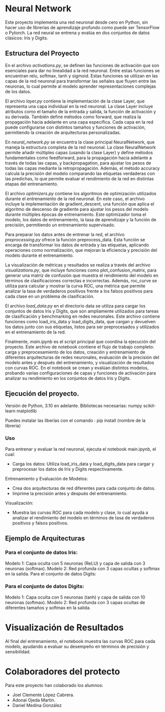 # Neural Network 

Este proyecto implementa una red neuronal desde cero en Python, sin hacer uso de librerias de aprendizaje profundo como puede ser TensorFlow o Pytorch. La red neural se entrena y evalúa en dos conjuntos de datos clásicos: Iris y Digits.

## Estructura del Proyecto

En el archivo *activations.py*, se definen las funciones de activación que son esenciales para dar no linealidad a la red neuronal. Entre estas funciones se encuentran relu, softmax, tanh y sigmoid. Estas funciones se utilizan en las capas de la red neuronal para transformar las señales que fluyen entre las neuronas, lo cual permite al modelo aprender representaciones complejas de los datos.

El archivo *layer.py* contiene la implementación de la clase Layer, que representa una capa individual en la red neuronal. La clase Layer incluye atributos como el tamaño de la entrada y salida, la función de activación y su derivada. También define métodos como forward, que realiza la propagación hacia adelante en una capa específica. Cada capa en la red puede configurarse con distintos tamaños y funciones de activación, permitiendo la creación de arquitecturas personalizadas.

En *neural_network.py* se encuentra la clase principal NeuralNetwork, que maneja la estructura completa de la red neuronal. La clase NeuralNetwork permite añadir múltiples capas (usando la clase Layer) y define métodos fundamentales como feedforward, para la propagación hacia adelante a través de todas las capas, y backpropagation, para ajustar los pesos de todas las capas mediante la retropropagación. Además, el método accuracy calcula la precisión del modelo comparando las etiquetas verdaderas con las predichas, lo que permite evaluar el rendimiento de la red en distintas etapas del entrenamiento.

El archivo *optimizers.py* contiene los algoritmos de optimización utilizados durante el entrenamiento de la red neuronal. En este caso, el archivo incluye la implementación de gradient_descent, una función que aplica el algoritmo de descenso de gradiente para ajustar los pesos del modelo durante múltiples épocas de entrenamiento. Este optimizador toma el modelo, los datos de entrenamiento, la tasa de aprendizaje y la función de precisión, permitiendo un entrenamiento supervisado.

Para preparar los datos antes de entrenar la red, el archivo *preprocessing.py* ofrece la función preprocess_data. Esta función se encarga de transformar los datos de entrada y las etiquetas, aplicando operaciones como normalización, que mejoran la eficiencia y precisión del modelo durante el entrenamiento.

La visualización de métricas y resultados se realiza a través del archivo *visualizations.py*, que incluye funciones como plot_confusion_matrix, para generar una matriz de confusión que muestra el rendimiento del modelo en términos de clasificaciones correctas e incorrectas. Además, roc_curve se utiliza para calcular y mostrar la curva ROC, una métrica que permite analizar la tasa de verdaderos positivos frente a los falsos positivos para cada clase en un problema de clasificación.

El archivo *load_data.py* en el directorio data se utiliza para cargar los conjuntos de datos Iris y Digits, que son ampliamente utilizados para tareas de clasificación y benchmarking en redes neuronales. Este archivo contiene funciones como load_iris_data y load_digits_data, que cargan y devuelven los datos junto con sus etiquetas, listos para ser preprocesados y utilizados en el entrenamiento de la red.

Finalmente, *main.ipynb* es el script principal que coordina la ejecución del proyecto. Este archivo de notebook contiene el flujo de trabajo completo: carga y preprocesamiento de los datos, creación y entrenamiento de diferentes arquitecturas de redes neuronales, evaluación de la precisión del modelo antes y después del entrenamiento, y visualización de resultados con curvas ROC. En el notebook se crean y evalúan distintos modelos, probando varias configuraciones de capas y funciones de activación para analizar su rendimiento en los conjuntos de datos Iris y Digits.

## Ejecución del proyecto.

Versión de Python, 3.10 en adelante.
Bibliotecas necesarias:
    numpy
    scikit-learn
    matplotlib

Puedes instalar las liberías con el comando :
pip install (nombre de la libreria)

### Uso
Para entrenar y evaluar la red neuronal, ejecuta el notebook main.ipynb, el cual:
* Carga los datos: Utiliza load_iris_data y load_digits_data para cargar y preprocesar los datos de Iris y Digits respectivamente.

Entrenamiento y Evaluación de Modelos:
* Crea dos arquitecturas de red diferentes para cada conjunto de datos.
* Imprime la precisión antes y después del entrenamiento.

Visualización:
* Muestra las curvas ROC para cada modelo y clase, lo cual ayuda a analizar el rendimiento del modelo en términos de tasa de verdaderos positivos y falsos positivos.

## Ejemplo de Arquitecturas
### Para el conjunto de datos Iris:

Modelo 1: Capa oculta con 5 neuronas (ReLU) y capa de salida con 3 neuronas (softmax).
Modelo 2: Red profunda con 3 capas ocultas y softmax en la salida.
Para el conjunto de datos Digits:

### Para el conjunto de datos Digits:
Modelo 1: Capa oculta con 5 neuronas (tanh) y capa de salida con 10 neuronas (softmax).
Modelo 2: Red profunda con 3 capas ocultas de diferentes tamaños y softmax en la salida.

# Visualización de Resultados
Al final del entrenamiento, el notebook muestra las curvas ROC para cada modelo, ayudando a evaluar su desempeño en términos de precisión y sensibilidad.

# Colaboradores del protecto
Para este proyecto han colaborado los alumnos:
* Joel Clemente López Cabrera.
* Adonai Ojeda Martín.
* Daniel Medina González

